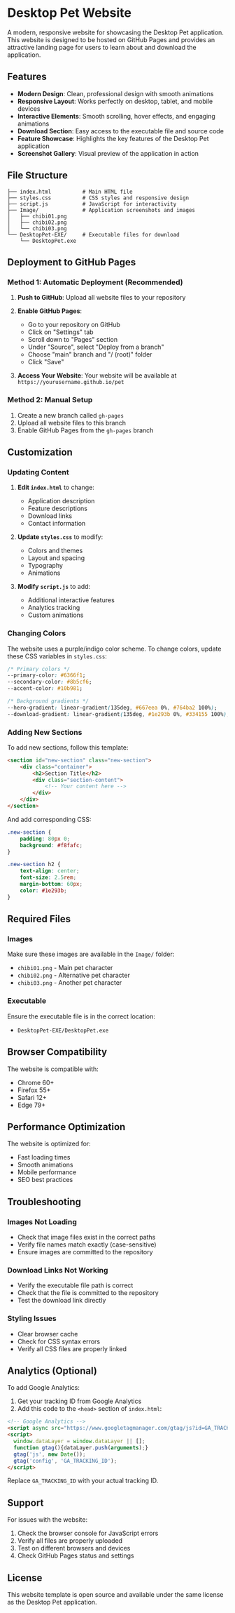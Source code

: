 # Desktop Pet Website

A modern, responsive website for showcasing the Desktop Pet application. This website is designed to be hosted on GitHub Pages and provides an attractive landing page for users to learn about and download the application.

## Features

- **Modern Design**: Clean, professional design with smooth animations
- **Responsive Layout**: Works perfectly on desktop, tablet, and mobile devices
- **Interactive Elements**: Smooth scrolling, hover effects, and engaging animations
- **Download Section**: Easy access to the executable file and source code
- **Feature Showcase**: Highlights the key features of the Desktop Pet application
- **Screenshot Gallery**: Visual preview of the application in action

## File Structure

```
├── index.html          # Main HTML file
├── styles.css          # CSS styles and responsive design
├── script.js           # JavaScript for interactivity
├── Image/              # Application screenshots and images
│   ├── chibi01.png
│   ├── chibi02.png
│   └── chibi03.png
└── DesktopPet-EXE/     # Executable files for download
    └── DesktopPet.exe
```

## Deployment to GitHub Pages

### Method 1: Automatic Deployment (Recommended)

1. **Push to GitHub**: Upload all website files to your repository
2. **Enable GitHub Pages**:
   - Go to your repository on GitHub
   - Click on "Settings" tab
   - Scroll down to "Pages" section
   - Under "Source", select "Deploy from a branch"
   - Choose "main" branch and "/ (root)" folder
   - Click "Save"

3. **Access Your Website**: Your website will be available at `https://yourusername.github.io/pet`

### Method 2: Manual Setup

1. Create a new branch called `gh-pages`
2. Upload all website files to this branch
3. Enable GitHub Pages from the `gh-pages` branch

## Customization

### Updating Content

1. **Edit `index.html`** to change:
   - Application description
   - Feature descriptions
   - Download links
   - Contact information

2. **Update `styles.css`** to modify:
   - Colors and themes
   - Layout and spacing
   - Typography
   - Animations

3. **Modify `script.js`** to add:
   - Additional interactive features
   - Analytics tracking
   - Custom animations

### Changing Colors

The website uses a purple/indigo color scheme. To change colors, update these CSS variables in `styles.css`:

```css
/* Primary colors */
--primary-color: #6366f1;
--secondary-color: #8b5cf6;
--accent-color: #10b981;

/* Background gradients */
--hero-gradient: linear-gradient(135deg, #667eea 0%, #764ba2 100%);
--download-gradient: linear-gradient(135deg, #1e293b 0%, #334155 100%);
```

### Adding New Sections

To add new sections, follow this template:

```html
<section id="new-section" class="new-section">
    <div class="container">
        <h2>Section Title</h2>
        <div class="section-content">
            <!-- Your content here -->
        </div>
    </div>
</section>
```

And add corresponding CSS:

```css
.new-section {
    padding: 80px 0;
    background: #f8fafc;
}

.new-section h2 {
    text-align: center;
    font-size: 2.5rem;
    margin-bottom: 60px;
    color: #1e293b;
}
```

## Required Files

### Images
Make sure these images are available in the `Image/` folder:
- `chibi01.png` - Main pet character
- `chibi02.png` - Alternative pet character
- `chibi03.png` - Another pet character

### Executable
Ensure the executable file is in the correct location:
- `DesktopPet-EXE/DesktopPet.exe`

## Browser Compatibility

The website is compatible with:
- Chrome 60+
- Firefox 55+
- Safari 12+
- Edge 79+

## Performance Optimization

The website is optimized for:
- Fast loading times
- Smooth animations
- Mobile performance
- SEO best practices

## Troubleshooting

### Images Not Loading
- Check that image files exist in the correct paths
- Verify file names match exactly (case-sensitive)
- Ensure images are committed to the repository

### Download Links Not Working
- Verify the executable file path is correct
- Check that the file is committed to the repository
- Test the download link directly

### Styling Issues
- Clear browser cache
- Check for CSS syntax errors
- Verify all CSS files are properly linked

## Analytics (Optional)

To add Google Analytics:

1. Get your tracking ID from Google Analytics
2. Add this code to the `<head>` section of `index.html`:

```html
<!-- Google Analytics -->
<script async src="https://www.googletagmanager.com/gtag/js?id=GA_TRACKING_ID"></script>
<script>
  window.dataLayer = window.dataLayer || [];
  function gtag(){dataLayer.push(arguments);}
  gtag('js', new Date());
  gtag('config', 'GA_TRACKING_ID');
</script>
```

Replace `GA_TRACKING_ID` with your actual tracking ID.

## Support

For issues with the website:
1. Check the browser console for JavaScript errors
2. Verify all files are properly uploaded
3. Test on different browsers and devices
4. Check GitHub Pages status and settings

## License

This website template is open source and available under the same license as the Desktop Pet application. 